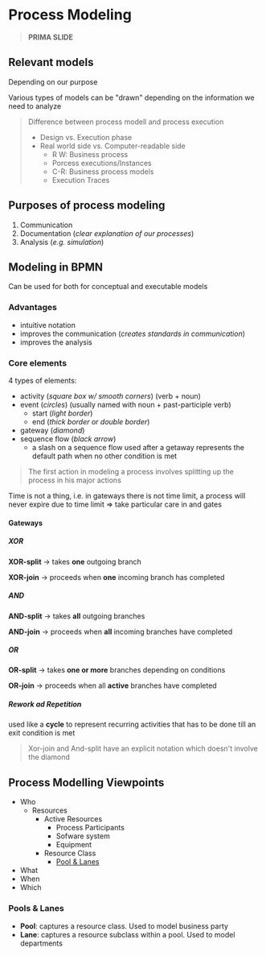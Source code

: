 # Process Modeling

> __PRIMA SLIDE__

## Relevant models

Depending on our purpose

Various types of models can be "drawn" depending on the information we need to analyze

> Difference between process modell and process execution
>
> * Design vs. Execution phase
> * Real world side vs. Computer-readable side
>   * R W: Business process
>   * Porcess executions/Instances
>   * C-R: Business process models
>   * Execution Traces

## Purposes of process modeling

1. Communication
2. Documentation (_clear explanation of our processes_)
3. Analysis (_e.g. simulation_)

## Modeling in BPMN

Can be used for both for conceptual and executable models

### Advantages

* intuitive notation
* improves the communication (_creates standards in communication_)
* improves the analysis

### Core elements

4 types of elements:

* activity (_square box w/ smooth corners_) (verb + noun)
* event (_circles_) (usually named with noun + past-participle verb)
  * start (_light border_)
  * end (_thick border or double border_)
* gateway (_diamond_)
* sequence flow (_black arrow_)
  * a slash on a sequence flow used after a getaway represents the default path when no other condition is met

> The first action in modeling a process involves splitting up the process in his major actions

Time is not a thing, i.e. in gateways there is not time limit, a process will never expire due to time limit => take particular care in and gates

#### Gateways

##### XOR

__XOR-split__ -> takes __one__ outgoing branch

__XOR-join__ -> proceeds when __one__ incoming branch has completed

##### AND

__AND-split__ -> takes __all__ outgoing branches

__AND-join__ -> proceeds when __all__ incoming branches have completed

##### OR

__OR-split__ -> takes __one or more__ branches depending on conditions

__OR-join__ -> proceeds when all __active__ branches have completed

##### Rework ad Repetition

used like a __cycle__ to represent recurring activities that has to be done till an exit condition is met

> Xor-join and And-split have an explicit notation which doesn't involve the diamond

## Process Modelling Viewpoints

* Who
  * Resources
    * Active Resources
      * Process Participants
      * Sofware system
      * Equipment
    * Resource Class
      * [Pool & Lanes](#Pools-&-Lanes)
* What
* When
* Which

### Pools & Lanes

* __Pool__: captures a resource class. Used to model business party
* __Lane__: captures a resource subclass within a pool. Used to model departments